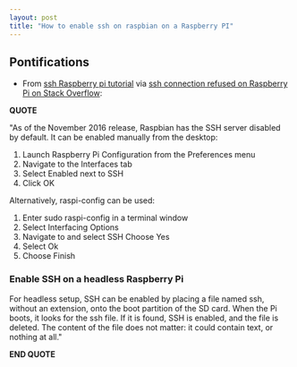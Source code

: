 ```yaml
---
layout: post
title: "How to enable ssh on raspbian on a Raspberry PI"
---
```


## Pontifications

* From [ssh Raspberry pi tutorial](https://www.raspberrypi.org/documentation/remote-access/ssh/) via [ssh connection refused on Raspberry Pi on Stack Overflow](https://stackoverflow.com/questions/41318597/ssh-connection-refused-on-raspberry-pi):

**QUOTE**

"As of the November 2016 release, Raspbian has the SSH server disabled by default. It can be enabled manually from the desktop:

1.  Launch Raspberry Pi Configuration from the Preferences menu
2.  Navigate to the Interfaces tab
3.  Select Enabled next to SSH
4.  Click OK

Alternatively, raspi-config can be used:

1. Enter sudo raspi-config in a terminal window
2. Select Interfacing Options
3. Navigate to and select SSH Choose Yes
4. Select Ok
5. Choose Finish

### Enable SSH on a headless Raspberry Pi
For headless setup, SSH can be enabled by placing a file named ssh, without an extension, onto the boot partition of the SD card. When the Pi boots, it looks
for the ssh file. If it is found, SSH is enabled, and the file is deleted. The
content of the file does not matter: it could contain text, or nothing at all."

**END QUOTE**
